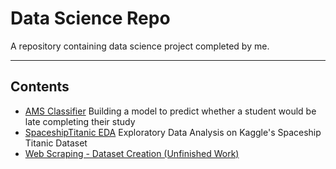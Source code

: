 # Data Science Repo
A repository containing data science project completed by me.

<hr>

## Contents
- [AMS Classifier](https://github.com/junedism/data-science-repo/blob/main/AMS%20Classifier.ipynb) Building a model to predict whether a student would be late completing their study
- [SpaceshipTitanic EDA](https://github.com/junedism/data-science-repo/blob/main/spaceship-titanic-exploratory-data-analysis.ipynb) Exploratory Data Analysis on Kaggle's Spaceship Titanic Dataset
- [Web Scraping - Dataset Creation (Unfinished Work)](https://github.com/junedism/data-science-repo/blob/main/BS%20Web%20Scraping%20-%20COC.ipynb)

